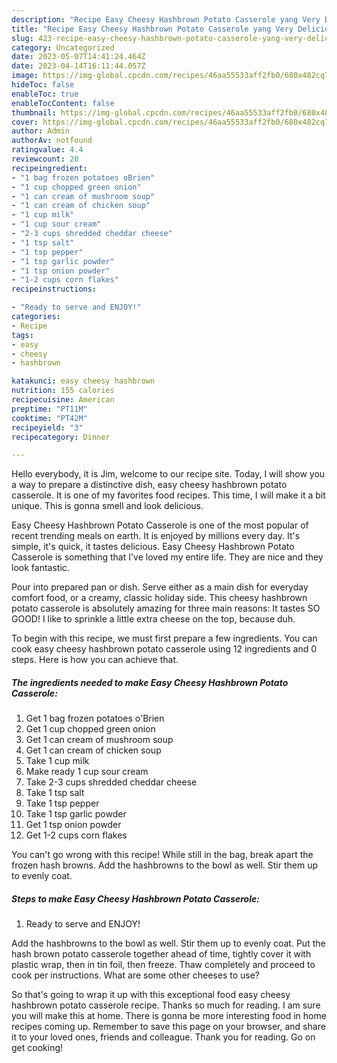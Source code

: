 ```yaml
---
description: "Recipe Easy Cheesy Hashbrown Potato Casserole yang Very Delicious"
title: "Recipe Easy Cheesy Hashbrown Potato Casserole yang Very Delicious"
slug: 423-recipe-easy-cheesy-hashbrown-potato-casserole-yang-very-delicious
category: Uncategorized
date: 2023-05-07T14:41:24.464Z
date: 2023-04-14T16:11:44.057Z
image: https://img-global.cpcdn.com/recipes/46aa55533aff2fb0/680x482cq70/easy-cheesy-hashbrown-potato-casserole-recipe-main-photo.jpg
hideToc: false
enableToc: true
enableTocContent: false
thumbnail: https://img-global.cpcdn.com/recipes/46aa55533aff2fb0/680x482cq70/easy-cheesy-hashbrown-potato-casserole-recipe-main-photo.jpg
cover: https://img-global.cpcdn.com/recipes/46aa55533aff2fb0/680x482cq70/easy-cheesy-hashbrown-potato-casserole-recipe-main-photo.jpg
author: Admin
authorAv: notfound
ratingvalue: 4.4
reviewcount: 20
recipeingredient:
- "1 bag frozen potatoes oBrien"
- "1 cup chopped green onion"
- "1 can cream of mushroom soup"
- "1 can cream of chicken soup"
- "1 cup milk"
- "1 cup sour cream"
- "2-3 cups shredded cheddar cheese"
- "1 tsp salt"
- "1 tsp pepper"
- "1 tsp garlic powder"
- "1 tsp onion powder"
- "1-2 cups corn flakes"
recipeinstructions:

- "Ready to serve and ENJOY!"
categories:
- Recipe
tags:
- easy
- cheesy
- hashbrown

katakunci: easy cheesy hashbrown 
nutrition: 155 calories
recipecuisine: American
preptime: "PT11M"
cooktime: "PT42M"
recipeyield: "3"
recipecategory: Dinner

---
```



Hello everybody, it is Jim, welcome to our recipe site. Today, I will show you a way to prepare a distinctive dish, easy cheesy hashbrown potato casserole. It is one of my favorites food recipes. This time, I will make it a bit unique. This is gonna smell and look delicious.

Easy Cheesy Hashbrown Potato Casserole is one of the most popular of recent trending meals on earth. It is enjoyed by millions every day. It's simple, it's quick, it tastes delicious. Easy Cheesy Hashbrown Potato Casserole is something that I've loved my entire life. They are nice and they look fantastic.

Pour into prepared pan or dish. Serve either as a main dish for everyday comfort food, or a creamy, classic holiday side. This cheesy hashbrown potato casserole is absolutely amazing for three main reasons: It tastes SO GOOD! I like to sprinkle a little extra cheese on the top, because duh.


To begin with this recipe, we must first prepare a few ingredients. You can cook easy cheesy hashbrown potato casserole using 12 ingredients and 0 steps. Here is how you can achieve that.

<!--inarticleads1-->

##### The ingredients needed to make Easy Cheesy Hashbrown Potato Casserole:

1. Get 1 bag frozen potatoes o&#39;Brien
1. Get 1 cup chopped green onion
1. Get 1 can cream of mushroom soup
1. Get 1 can cream of chicken soup
1. Take 1 cup milk
1. Make ready 1 cup sour cream
1. Take 2-3 cups shredded cheddar cheese
1. Take 1 tsp salt
1. Take 1 tsp pepper
1. Take 1 tsp garlic powder
1. Get 1 tsp onion powder
1. Get 1-2 cups corn flakes


You can&#39;t go wrong with this recipe! While still in the bag, break apart the frozen hash browns. Add the hashbrowns to the bowl as well. Stir them up to evenly coat. 

<!--inarticleads2-->

##### Steps to make Easy Cheesy Hashbrown Potato Casserole:


1. Ready to serve and ENJOY!

Add the hashbrowns to the bowl as well. Stir them up to evenly coat. Put the hash brown potato casserole together ahead of time, tightly cover it with plastic wrap, then in tin foil, then freeze. Thaw completely and proceed to cook per instructions. What are some other cheeses to use? 

So that's going to wrap it up with this exceptional food easy cheesy hashbrown potato casserole recipe. Thanks so much for reading. I am sure you will make this at home. There is gonna be more interesting food in home recipes coming up. Remember to save this page on your browser, and share it to your loved ones, friends and colleague. Thank you for reading. Go on get cooking!
